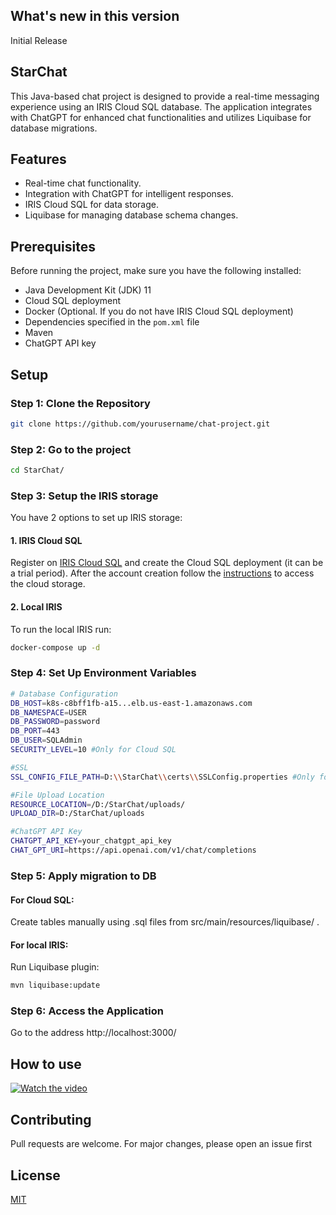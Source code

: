 ## What's new in this version

Initial Release

## StarChat


This Java-based chat project is designed to provide a real-time messaging experience using an IRIS Cloud SQL database. The application integrates with ChatGPT for enhanced chat functionalities and utilizes Liquibase for database migrations.

## Features

- Real-time chat functionality.
- Integration with ChatGPT for intelligent responses.
- IRIS Cloud SQL for data storage.
- Liquibase for managing database schema changes.

## Prerequisites

Before running the project, make sure you have the following installed:

- Java Development Kit (JDK) 11
- Cloud SQL deployment
- Docker (Optional. If you do not have IRIS Cloud SQL deployment)
- Dependencies specified in the `pom.xml` file
- Maven
- ChatGPT API key

## Setup

### Step 1: Clone the Repository

```bash
git clone https://github.com/yourusername/chat-project.git
```
### Step 2: Go to the project

```bash
cd StarChat/
```

### Step 3: Setup the IRIS storage
You have 2 options to set up IRIS storage:

#### 1. IRIS Cloud SQL
Register on [IRIS Cloud SQL](https://portal.dap.isccloud.io/) and create the Cloud SQL deployment (it can be a trial period). After the account creation follow the [instructions](https://community.intersystems.com/post/connecting-cloud-sql-dbeaver-using-ssltls) to access the cloud storage.

#### 2. Local IRIS
To run the local IRIS run:
```bash
docker-compose up -d
```

### Step 4: Set Up Environment Variables

```bash
# Database Configuration
DB_HOST=k8s-c8bff1fb-a15...elb.us-east-1.amazonaws.com
DB_NAMESPACE=USER
DB_PASSWORD=password
DB_PORT=443
DB_USER=SQLAdmin
SECURITY_LEVEL=10 #Only for Cloud SQL

#SSL
SSL_CONFIG_FILE_PATH=D:\\StarChat\\certs\\SSLConfig.properties #Only for Cloud SQL

#File Upload Location
RESOURCE_LOCATION=/D:/StarChat/uploads/
UPLOAD_DIR=D:/StarChat/uploads

#ChatGPT API Key
CHATGPT_API_KEY=your_chatgpt_api_key
CHAT_GPT_URI=https://api.openai.com/v1/chat/completions
```
### Step 5: Apply migration to DB

#### For Cloud SQL:

Create tables manually using .sql files from src/main/resources/liquibase/ .

#### For local IRIS:

Run Liquibase plugin:

```bash
mvn liquibase:update
```
### Step 6: Access the Application
Go to the address http://localhost:3000/

## How to use

[![Watch the video](https://www.youtube.com/watch?v=vWz1xE0YWfM/0.jpg)](https://www.youtube.com/watch?v=vWz1xE0YWfM&ab_channel=AnnaDiak)

## Contributing

Pull requests are welcome. For major changes, please open an issue first

## License

[MIT](https://choosealicense.com/licenses/mit/)